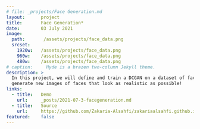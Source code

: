 ```yaml
---
# file: _projects/Face Generation.md
layout:      project
title:       Face Generation*
date:        03 July 2021
image:
  path:       /assets/projects/face_data.png
  srcset:
    1920w:   /assets/projects/face_data.png
    960w:    /assets/projects/face_data.png
    480w:    /assets/projects/face_data.png
# caption:     Hyde is a brazen two-column Jekyll theme.
description: >
  In this project, we will define and train a DCGAN on a dataset of faces. Our goal is to get a generator network to 
  generate new images of faces that look as realistic as possible!
links:
  - title:   Demo
    url:     _posts/2021-07-3-facegeneration.md
  - title:   Source
    url:     https://github.com/Zakaria-Alsahfi/zakariaalsahfi.github.io/blob/cfb388cf10ec30f210c6b4699678e7da5a6ce8da/_posts/2021-07-3-facegeneration.md
featured:    false
---
```

